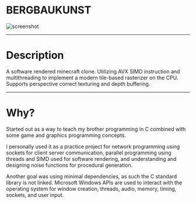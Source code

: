 # BERGBAUKUNST 

![screenshot][screenshot]

---

# Description

A software rendered minecraft clone.
Utilizing AVX SIMD instruction and multithreading to implement a modern tile-based rasterizer on the CPU.
Supports perspective correct texturing and depth buffering.

---

# Why?

Started out as a way to teach my brother programming in C combined with some game and graphics programming concepts.

I personally used it as a practice project for network programming using sockets for client server communication, parallel programming using threads and SIMD used for software rendering, and understanding and designing noise functions for procedural generation.

Another goal was using minimal dependencies, as such the C standard library is not linked. Microsoft Windows APIs are used to interact with the operating system for window creation, threads, audio, memory, timing, sockets, and user input.

[screenshot]: data/screenshot/0.png "Screenshot"
